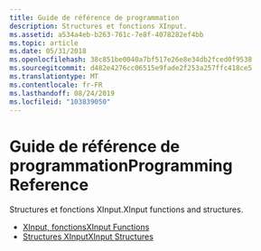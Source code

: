 ```yaml
---
title: Guide de référence de programmation
description: Structures et fonctions XInput.
ms.assetid: a534a4eb-b263-761c-7e8f-4078282ef4bb
ms.topic: article
ms.date: 05/31/2018
ms.openlocfilehash: 38c851be0040a7bf517e26e8e34db2fced0f9538
ms.sourcegitcommit: d482e4276cc06515e9fade2f253a257ffc418ce5
ms.translationtype: MT
ms.contentlocale: fr-FR
ms.lasthandoff: 08/24/2019
ms.locfileid: "103839050"
---
```

# <a name="programming-reference"></a><span data-ttu-id="754a3-103">Guide de référence de programmation</span><span class="sxs-lookup"><span data-stu-id="754a3-103">Programming Reference</span></span>

<span data-ttu-id="754a3-104">Structures et fonctions XInput.</span><span class="sxs-lookup"><span data-stu-id="754a3-104">XInput functions and structures.</span></span>

- [<span data-ttu-id="754a3-105">XInput, fonctions</span><span class="sxs-lookup"><span data-stu-id="754a3-105">XInput Functions</span></span>](functions.md)
- [<span data-ttu-id="754a3-106">Structures XInput</span><span class="sxs-lookup"><span data-stu-id="754a3-106">XInput Structures</span></span>](structures.md)
